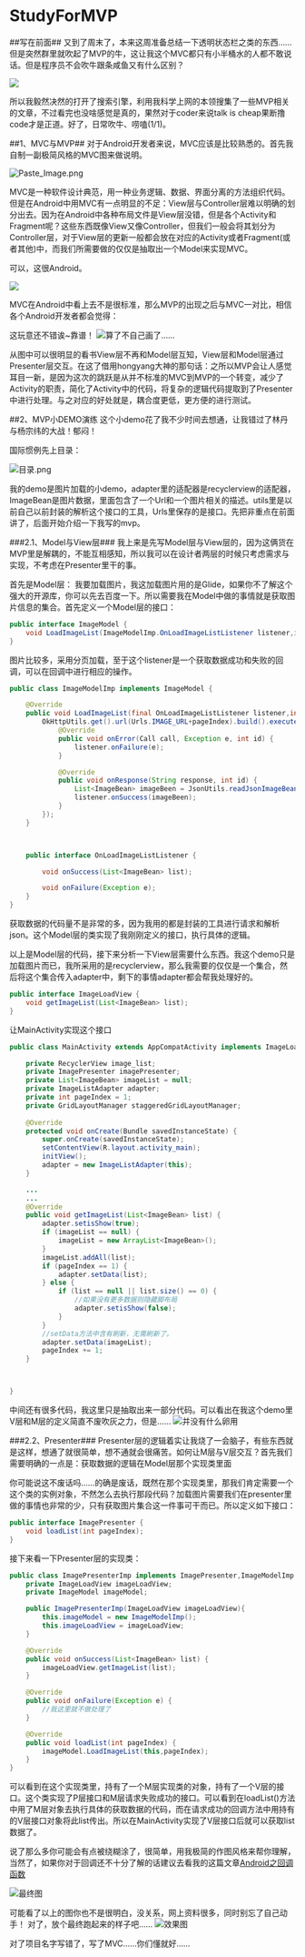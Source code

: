 # StudyForMVP
##写在前面##
又到了周末了，本来这周准备总结一下透明状态栏之类的东西……但是突然群里就吹起了MVP的牛，这让我这个MVC都只有小半桶水的人都不敢说话。但是程序员不会吹牛跟条咸鱼又有什么区别？

![](http://upload-images.jianshu.io/upload_images/1976147-bc51e70906298050.jpg?imageMogr2/auto-orient/strip%7CimageView2/2/w/1240)

所以我毅然决然的打开了搜索引擎，利用我科学上网的本领搜集了一些MVP相关的文章，不过看完也没啥感觉是真的，果然对于coder来说talk is cheap果断撸code才是正道。好了，日常吹牛、唠嗑(1/1)。

##1、MVC与MVP##
对于Android开发者来说，MVC应该是比较熟悉的。首先我自制一副极简风格的MVC图来做说明。

![Paste_Image.png](http://upload-images.jianshu.io/upload_images/1976147-55cd71d2d9c94227.png?imageMogr2/auto-orient/strip%7CimageView2/2/w/1240)

MVC是一种软件设计典范，用一种业务逻辑、数据、界面分离的方法组织代码。但是在Android中用MVC有一点明显的不足：View层与Controller层难以明确的划分出去。因为在Android中各种布局文件是View层没错，但是各个Activity和Fragment呢？这些东西既像View又像Controller，但我们一般会将其划分为Controller层，对于View层的更新一般都会放在对应的Activity或者Fragment(或者其他)中，而我们所需要做的仅仅是抽取出一个Model来实现MVC。

可以，这很Android。

![](http://upload-images.jianshu.io/upload_images/1976147-caf2f50caf5e6f8e.gif?imageMogr2/auto-orient/strip)

MVC在Android中看上去不是很标准，那么MVP的出现之后与MVC一对比，相信各个Android开发者都会觉得：

这玩意还不错诶~靠谱！
![算了不自己画了……](http://upload-images.jianshu.io/upload_images/1976147-bacc810e832c9537.png?imageMogr2/auto-orient/strip%7CimageView2/2/w/1240)

从图中可以很明显的看书View层不再和Model层互知，View层和Model层通过Presenter层交互。在这了借用hongyang大神的那句话：之所以MVP会让人感觉耳目一新，是因为这次的跳跃是从并不标准的MVC到MVP的一个转变，减少了Activity的职责，简化了Activity中的代码，将复杂的逻辑代码提取到了Presenter中进行处理。与之对应的好处就是，耦合度更低，更方便的进行测试。

##2、MVP小DEMO演练
这个小demo花了我不少时间去想通，让我错过了林丹与杨宗纬的大战！郁闷！

国际惯例先上目录：

![目录.png](http://upload-images.jianshu.io/upload_images/1976147-9ef8b104bd80f7be.png?imageMogr2/auto-orient/strip%7CimageView2/2/w/1240)

我的demo是图片加载的小demo，adapter里的适配器是recyclerview的适配器，ImageBean是图片数据，里面包含了一个Url和一个图片相关的描述。utils里是以前自己以前封装的解析这个接口的工具，Urls里保存的是接口。先把非重点在前面讲了，后面开始介绍一下我写的mvp。

###2.1、Model与View层###
我上来是先写Model层与View层的，因为这俩货在MVP里是解耦的，不能互相感知，所以我可以在设计者两层的时候只考虑需求与实现，不考虑在Presenter里干的事。

首先是Model层：
我要加载图片，我这加载图片用的是Glide，如果你不了解这个强大的开源库，你可以先去百度一下。所以需要我在Model中做的事情就是获取图片信息的集合。首先定义一个Model层的接口：
```java
public interface ImageModel {
    void LoadImageList(ImageModelImp.OnLoadImageListListener listener,int pageIndex);
}
```
图片比较多，采用分页加载，至于这个listener是一个获取数据成功和失败的回调，可以在回调中进行相应的操作。

```java
public class ImageModelImp implements ImageModel {

    @Override
    public void LoadImageList(final OnLoadImageListListener listener,int pageIndex) {
        OkHttpUtils.get().url(Urls.IMAGE_URL+pageIndex).build().execute(new StringCallback() {
            @Override
            public void onError(Call call, Exception e, int id) {
                listener.onFailure(e);
            }

            @Override
            public void onResponse(String response, int id) {
                List<ImageBean> imageBeen = JsonUtils.readJsonImageBean(response);
                listener.onSuccess(imageBeen);
            }
        });
    }



    public interface OnLoadImageListListener {

        void onSuccess(List<ImageBean> list);

        void onFailure(Exception e);
    }
}
```
获取数据的代码量不是非常的多，因为我用的都是封装的工具进行请求和解析json。这个Model层的类实现了我刚刚定义的接口，执行具体的逻辑。

以上是Model层的代码，接下来分析一下View层需要什么东西。我这个demo只是加载图片而已，我所采用的是recyclerview，那么我需要的仅仅是一个集合，然后将这个集合传入adapter中，剩下的事情adapter都会帮我处理好的。
```java
public interface ImageLoadView {
    void getImageList(List<ImageBean> list);
}
```

让MainActivity实现这个接口
```java
public class MainActivity extends AppCompatActivity implements ImageLoadView {

    private RecyclerView image_list;
    private ImagePresenter imagePresenter;
    private List<ImageBean> imageList = null;
    private ImageListAdapter adapter;
    private int pageIndex = 1;
    private GridLayoutManager staggeredGridLayoutManager;
    
    @Override
    protected void onCreate(Bundle savedInstanceState) {
        super.onCreate(savedInstanceState);
        setContentView(R.layout.activity_main);
        initView();
        adapter = new ImageListAdapter(this);  
    }

    ...
    ...
    @Override
    public void getImageList(List<ImageBean> list) {
        adapter.setisShow(true);
        if (imageList == null) {
            imageList = new ArrayList<ImageBean>();
        }
        imageList.addAll(list);
        if (pageIndex == 1) {
            adapter.setData(list);
        } else {
            if (list == null || list.size() == 0) {
                //如果没有更多数据则隐藏脚布局
                adapter.setisShow(false);
            }
        }
        //setData方法中含有刷新，无需刷新了。
        adapter.setData(imageList);
        pageIndex += 1;
    }



}
```
中间还有很多代码，我这里只是抽取出来一部分代码。可以看出在我这个demo里V层和M层的定义简直不废吹灰之力，但是……
![并没有什么卵用](http://upload-images.jianshu.io/upload_images/1976147-b0f7e456225181b1.jpg?imageMogr2/auto-orient/strip%7CimageView2/2/w/1240)

###2.2、Presenter###
Presenter层的逻辑着实让我烧了一会脑子，有些东西就是这样，想通了就很简单，想不通就会很痛苦。如何让M层与V层交互？首先我们需要明确的一点是：获取数据的逻辑在Model层那个实现类里面

你可能说这不废话吗……的确是废话，既然在那个实现类里，那我们肯定需要一个这个类的实例对象，不然怎么去执行那段代码？加载图片需要我们在presenter里做的事情也非常的少，只有获取图片集合这一件事可干而已。所以定义如下接口：
```java
public interface ImagePresenter {
    void loadList(int pageIndex);
}
```


接下来看一下Presenter层的实现类：
```java
public class ImagePresenterImp implements ImagePresenter,ImageModelImp.OnLoadImageListListener{
    private ImageLoadView imageLoadView;
    private ImageModel imageModel;

    public ImagePresenterImp(ImageLoadView imageLoadView){
        this.imageModel = new ImageModelImp();
        this.imageLoadView = imageLoadView;
    }

    @Override
    public void onSuccess(List<ImageBean> list) {
        imageLoadView.getImageList(list);
    }

    @Override
    public void onFailure(Exception e) {
        //我这里就不做处理了
    }

    @Override
    public void loadList(int pageIndex) {
        imageModel.LoadImageList(this,pageIndex);
    }
}
```

可以看到在这个实现类里，持有了一个M层实现类的对象，持有了一个V层的接口。这个类实现了P层接口和M层请求失败成功的接口。可以看到在loadList()方法中用了M层对象去执行具体的获取数据的代码，而在请求成功的回调方法中用持有的V层接口对象将此list传出。所以在MainActivity实现了V层接口后就可以获取list数据了。

说了那么多你可能会有点被绕糊涂了，很简单，用我极简的作图风格来帮你理解，当然了，如果你对于回调还不十分了解的话建议去看我的这篇文章[Android之回调函数](http://www.jianshu.com/p/7ac60e182449)


![最终图](http://upload-images.jianshu.io/upload_images/1976147-b45145935c21b820.png?imageMogr2/auto-orient/strip%7CimageView2/2/w/1240)


可能看了以上的图你也不是很明白，没关系，网上资料很多，同时别忘了自己动手！
对了，放个最终跑起来的样子吧……
![效果图](http://upload-images.jianshu.io/upload_images/1976147-5a13d3cdc368a479.gif?imageMogr2/auto-orient/strip)

对了项目名字写错了，写了MVC……你们懂就好……

